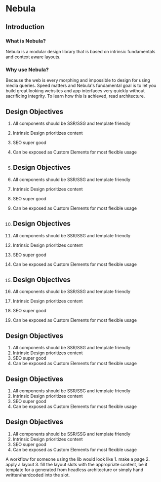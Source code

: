 # Nebula

## Introduction

### What is Nebula?

Nebula is a modular design library that is based on intrinsic fundamentals and context aware layouts.

### Why use Nebula?

Because the web is every morphing and impossible to design for using media queries. Speed matters and Nebula's fundamental goal is to let you build great looking websites and app interfaces very quickly without sacrificing integrity. To learn how this is achieved, read architecture. 

## Design Objectives

1. All components should be SSR/SSG and template friendly
2. Intrinsic Design prioritizes content
3. SEO super good
4. Can be exposed as Custom Elements for most flexible usage

5. ## Design Objectives

1. All components should be SSR/SSG and template friendly
2. Intrinsic Design prioritizes content
3. SEO super good
4. Can be exposed as Custom Elements for most flexible usage
5. ## Design Objectives

1. All components should be SSR/SSG and template friendly
2. Intrinsic Design prioritizes content
3. SEO super good
4. Can be exposed as Custom Elements for most flexible usage
5. ## Design Objectives

1. All components should be SSR/SSG and template friendly
2. Intrinsic Design prioritizes content
3. SEO super good
4. Can be exposed as Custom Elements for most flexible usage
## Design Objectives

1. All components should be SSR/SSG and template friendly
2. Intrinsic Design prioritizes content
3. SEO super good
4. Can be exposed as Custom Elements for most flexible usage
## Design Objectives

1. All components should be SSR/SSG and template friendly
2. Intrinsic Design prioritizes content
3. SEO super good
4. Can be exposed as Custom Elements for most flexible usage
## Design Objectives

1. All components should be SSR/SSG and template friendly
2. Intrinsic Design prioritizes content
3. SEO super good
4. Can be exposed as Custom Elements for most flexible usage


A workflow for someone using the lib would look like 1. make a page 2. apply a layout 3. fill the layout slots with the appropriate content, be it template for a generated from headless architecture or simply hand written/hardcoded into the slot.
